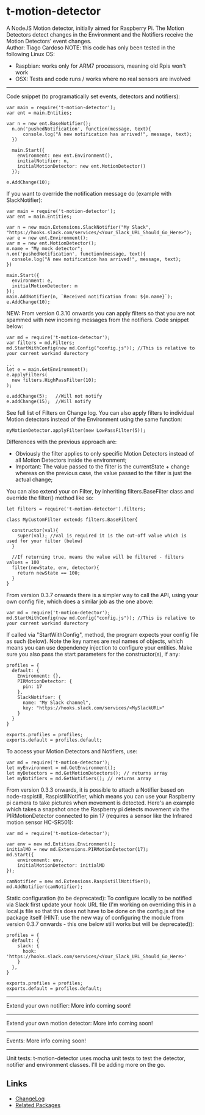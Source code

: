 # t-motion-detector
A NodeJS Motion detector, initially aimed for Raspberry Pi.
The Motion Detectors detect changes in the Environment and the Notifiers receive the Motion Detectors' event changes.  
Author: Tiago Cardoso
NOTE: this code has only been tested in the following Linux OS:
- Raspbian: works only for ARM7 processors, meaning old Rpis won't work
- OSX: Tests and code runs / works where no real sensors are involved
***
Code snippet (to programatically set events, detectors and notifiers):  
````
var main = require('t-motion-detector');
var ent = main.Entities;

var n = new ent.BaseNotifier();
  n.on('pushedNotification', function(message, text){
      console.log("A new notification has arrived!", message, text);
  })

  main.Start({
    environment: new ent.Environment(),
    initialNotifier: n,
    initialMotionDetector: new ent.MotionDetector()
  });

e.AddChange(10);
````
If you want to override the notification message do (example with SlackNotifier):
````
var main = require('t-motion-detector');
var ent = main.Entities;

var n = new main.Extensions.SlackNotifier("My Slack", "https://hooks.slack.com/services/<Your_Slack_URL_Should_Go_Here>");
var e = new ent.Environment();
var m = new ent.MotionDetector();
m.name = "My mock detector";
n.on('pushedNotification', function(message, text){
  console.log("A new notification has arrived!", message, text);
})

main.Start({
  environment: e,
  initialMotionDetector: m
});
main.AddNotifier(n, `Received notification from: ${m.name}`);
e.AddChange(10);
````

NEW: From version 0.3.10 onwards you can apply filters so that you are not spammed with new incoming messages from the notifiers. Code snippet below:
````
var md = require('t-motion-detector');
var filters = md.Filters;
md.StartWithConfig(new md.Config("config.js")); //This is relative to your current workind durectory

...
let e = main.GetEnvironment();
e.applyFilters(
  new filters.HighPassFilter(10);
);

e.addChange(5);   //Will not notify
e.addChange(15);  //Will notify

````
See full list of Filters on Change log. 
You can also apply filters to individual Motion detectors instead of the Environment using the same function:
````
myMotionDetector.applyFilter(new LowPassFilter(5));
````
Differences with the previous approach are:
* Obviously the filter applies to only specific Motion Detectors instead of all Motion Detectors inside the environment;
* Important: The value passed to the filter is the currentState + change whereas on the previous case, the value passed to the filter is just the actual change;


You can also extend your on Filter, by inheriting filters.BaseFilter class and override the filter() method like so:
````
let filters = require('t-motion-detector').filters;

class MyCustomFilter extends filters.BaseFilter{

  constructor(val){
    super(val); //val is required it is the cut-off value which is used for your filter (below)
  }

  //If returning true, means the value will be filtered - filters values = 100
  filter(newState, env, detector){
    return newState == 100;
  }
}
````

From version 0.3.7 onwards there is a simpler way to call the API, using your own config file, which does a similar job as the one above:
````
var md = require('t-motion-detector');
md.StartWithConfig(new md.Config("config.js")); //This is relative to your current workind durectory
````

If called via "StartWithConfig", method, the program expects your config file as such (below). Note
the key names are real names of objects, which means you can use dependency injection to configure
your entities. Make sure you also pass the start parameters for the constructor(s), if any:

````
profiles = {
  default: {
    Environment: {},
    PIRMotionDetector: {
      pin: 17
    },
    SlackNotifier: {
      name: "My Slack channel",
      key: "https://hooks.slack.com/services/<MySlackURL>"
    }
  }
}

exports.profiles = profiles;
exports.default = profiles.default;
````
To access your Motion Detectors and Notifiers, use:
````
var md = require('t-motion-detector');
let myEnvironment = md.GetEnvironment();
let myDetectors = md.GetMotionDetectors(); // returns array
let myNotifiers = md.GetNotifiers(); // returns array
````

From version 0.3.3 onwards, it is possible to attach a Notifier based on node-raspistill,
RaspistillNotifier, which means you can use your Raspberry pi camera to take pictures when
movement is detected. Here's an example which takes a snapshot once the Raspberry pi detects
movement via the PIRMotionDetector connected to pin 17 (requires a sensor like the Infrared 
motion sensor HC-SR501):
````
var md = require('t-motion-detector');

var env = new md.Entities.Environment();
initialMD = new md.Extensions.PIRMotionDetector(17);
md.Start({
	environment: env,
	initialMotionDetector: initialMD
});

camNotifier = new md.Extensions.RaspistillNotifier();
md.AddNotifier(camNotifier);
````

Static configuration (to be deprecated): To configure locally to be notified via Slack first update your hook URL file (I'm working on overriding this in a local.js file so that this does not have to be done on the config.js of the package itself (HINT: use the new way of configuring the module from version 0.3.7 onwards - this one below still works but will be deprecated)):  
````  
profiles = {
  default: {
	slack: {
	  hook: 'https://hooks.slack.com/services/<Your_Slack_URL_Should_Go_Here>'
	}
  },
}

exports.profiles = profiles;
exports.default = profiles.default;
````
***
Extend your own notifier: 
More info coming soon!

***
Extend your own motion detector: 
More info coming soon!

***
Events: 
More info coming soon!

***
Unit tests: 
t-motion-detector uses mocha unit tests to test the detector, notifier and environment classes. I'll be adding more on the go.


## Links
  - [ChangeLog](https://github.com/tcardoso2/t-motion-detector/blob/master/CHANGELOG.md)
  - [Related Packages](https://www.npmjs.com/package/t-motion-detector-433)